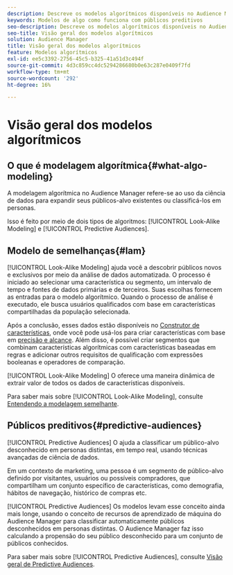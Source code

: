```yaml
---
description: Descreve os modelos algorítmicos disponíveis no Audience Manager.
keywords: Modelos de algo como funciona com públicos preditivos
seo-description: Descreve os modelos algorítmicos disponíveis no Audience Manager.
seo-title: Visão geral dos modelos algorítmicos
solution: Audience Manager
title: Visão geral dos modelos algorítmicos
feature: Modelos algorítmicos
exl-id: ee5c3392-2756-45c5-b325-41a51d3c494f
source-git-commit: 4d3c859cc4dc5294286680b0e63c287e0409f7fd
workflow-type: tm+mt
source-wordcount: '292'
ht-degree: 16%

---
```


# Visão geral dos modelos algorítmicos

## O que é modelagem algorítmica{#what-algo-modeling}

A modelagem algorítmica no Audience Manager refere-se ao uso da ciência de dados para expandir seus públicos-alvo existentes ou classificá-los em personas.

Isso é feito por meio de dois tipos de algoritmos: [!UICONTROL Look-Alike Modeling] e [!UICONTROL Predictive Audiences].

## Modelo de semelhanças{#lam}

[!UICONTROL Look-Alike Modeling] ajuda você a descobrir públicos novos e exclusivos por meio da análise de dados automatizada. O processo é iniciado ao selecionar uma característica ou segmento, um intervalo de tempo e fontes de dados primárias e de terceiros. Suas escolhas fornecem as entradas para o modelo algorítmico. Quando o processo de análise é executado, ele busca usuários qualificados com base em características compartilhadas da população selecionada.

Após a conclusão, esses dados estão disponíveis no [Construtor de características](../../features/traits/about-trait-builder.md), onde você pode usá-los para criar características com base em [precisão e alcance](../../features/traits/trait-accuracy-reach.md). Além disso, é possível criar segmentos que combinam características algorítmicas com características baseadas em regras e adicionar outros requisitos de qualificação com expressões booleanas e operadores de comparação.

[!UICONTROL Look-Alike Modeling] O oferece uma maneira dinâmica de extrair valor de todos os dados de características disponíveis.

Para saber mais sobre [!UICONTROL Look-Alike Modeling], consulte [Entendendo a modelagem semelhante](understanding-models.md).

## Públicos preditivos{#predictive-audiences}

[!UICONTROL Predictive Audiences] O ajuda a classificar um público-alvo desconhecido em personas distintas, em tempo real, usando técnicas avançadas de ciência de dados.

Em um contexto de marketing, uma pessoa é um segmento de público-alvo definido por visitantes, usuários ou possíveis compradores, que compartilham um conjunto específico de características, como demografia, hábitos de navegação, histórico de compras etc.

[!UICONTROL Predictive Audiences] Os modelos levam esse conceito ainda mais longe, usando o conceito de recursos de aprendizado de máquina do Audience Manager para classificar automaticamente públicos desconhecidos em personas distintas. O Audience Manager faz isso calculando a propensão do seu público desconhecido para um conjunto de públicos conhecidos.

Para saber mais sobre [!UICONTROL Predictive Audiences], consulte [Visão geral de Predictive Audiences](predictive-audiences.md).
